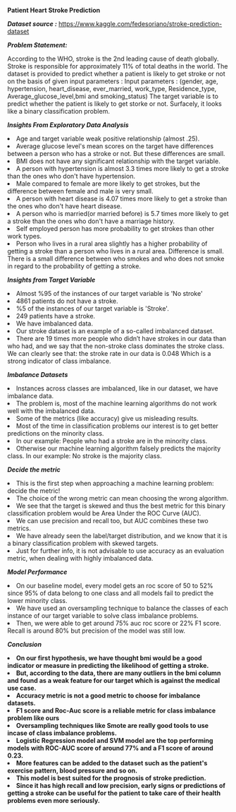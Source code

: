 **Patient Heart Stroke Prediction**

***Dataset source :*** https://www.kaggle.com/fedesoriano/stroke-prediction-dataset

***Problem Statement:***

According to the WHO, stroke is the 2nd leading cause of death globally.
Stroke is responsible for approximately 11% of total deaths in the world.
The dataset is provided to predict whether a patient is likely to get stroke or not on the basis of given input parameters :
Input parameters : (gender, age, hypertension, heart_disease, ever_married, work_type, Residence_type, Average_glucose_level,bmi and smoking_status)
The target variable is to predict whether the patient is likely to get storke or not.
Surfacely, it looks like a binary classification problem.

 
 
***Insights From Exploratory Data Analysis***

<li>Age and target variable weak positive relationship (almost .25).</li>

<li>Average glucose level's mean scores on the target have differences between a person who has a stroke or not. But these differences are small.</li>

<li>BMI does not have any significant relationship with the target variable.</li>

<li>A person with hypertension is almost 3.3 times more likely to get a stroke than the ones who don't have hypertension.</li>

<li>Male compared to female are more likely to get strokes, but the difference between female and male is very small.</li>

<li>A person with heart disease is 4.07 times more likely to get a stroke than the ones who don't have heart disease.</li>

<li>A person who is married(or married before) is 5.7 times more likely to get a stroke than the ones who don't have a marriage history.</li>

<li>Self employed person has more probability to get strokes than other work types.</li>

<li>Person who lives in a rural area slightly has a higher probability of getting a stroke than a person who lives in a rural area. Difference is small.
There is a small difference between who smokes and who does not smoke in regard to the probability of getting a stroke.</li>

 
***Insights from Target Variable***

<li>Almost %95 of the instances of our target variable is 'No stroke'</li>

<li>4861 patients do not have a stroke.</li>

<li>%5 of the instances of our target variable is 'Stroke'.</li>

<li>249 patients have a stroke.</li>

<li>We have imbalanced data.</li>

<li>Our stroke dataset is an example of a so-called imbalanced dataset.</li>

<li>There are 19 times more people who didn’t have strokes in our data than who had, and we say that the non-stroke class dominates the stroke class.
We can clearly see that: the stroke rate in our data is 0.048 Which is a strong indicator of class imbalance.</li>
 
***Imbalance Datasets***

<li>Instances across classes are imbalanced, like in our dataset, we have imbalance data.</li>

<li>The problem is, most of the machine learning algorithms do not work well with the imbalanced data.</li>

<li>Some of the metrics (like accuracy) give us misleading results.</li>

<li>Most of the time in classification problems our interest is to get better predictions on the minority class.</li>

<li>In our example: People who had a stroke are in the minority class.</li>

<li>Otherwise our machine learning algorithm falsely predicts the majority class.
In our example: No stroke is the majority class.</li>

 
***Decide the metric***

<li>This is the first step when approaching a machine learning problem: decide the metric!</li>

<li>The choice of the wrong metric can mean choosing the wrong algorithm.</li>

<li>We see that the target is skewed and thus the best metric for this binary classification problem would be Area Under the ROC Curve (AUC).</li>

<li>We can use precision and recall too, but AUC combines these two metrics.</li>

<li>We have already seen the label/target distribution, and we know that it is a binary classification problem with skewed targets.</li>

<li>Just for further info, it is not advisable to use accuracy as an evaluation metric, when dealing with highly imbalanced data.</li>
 
 
***Model Performance***

<li>On our baseline model, every model gets an roc score of 50 to 52% since 95% of data belong to one class and all models fail to predict the lower minority class.</li> 

<li>We have used an oversampling technique to balance the classes of each instance of our target variable to solve class imbalance problems.</li>

<li>Then, we were able to get around 75% auc roc score or 22% F1 score. Recall is around 80% but precision of the model was still low.</li>
 


***Conclusion***


<li><b>On our first hypothesis, we have thought bmi would be a good indicator or measure in predicting the likelihood of getting a stroke.</b?</li>

<li><b>But, according to the data, there are many outliers in the bmi column and found as a weak feature for our target which is against the medical use case.</b></li>

<li><b>Accuracy metric is not a good metric to choose for imbalance datasets.</b></li>

<li><b>F1 score and Roc-Auc score is a reliable metric for class imbalance problem like ours</b></li>

<li><b>Oversampling techniques like Smote are really good tools to use incase of class imbalance problems.</b></li>

<li><b>Logistic Regression model and SVM model are the top performing models with ROC-AUC score of around 77% and a F1 score of around 0.23.</b></li>

<li><b>More features can be added to the dataset such as the patient's exercise pattern, blood pressure and so on.</b></li>

<li><b>This model is best suited for  the prognosis of stroke prediction.</b></li>

<li><b>Since it has high recall and low precision, early signs or predictions of  getting a stroke can be useful for the patient to take care of their health problems even more seriously.</b></li>
